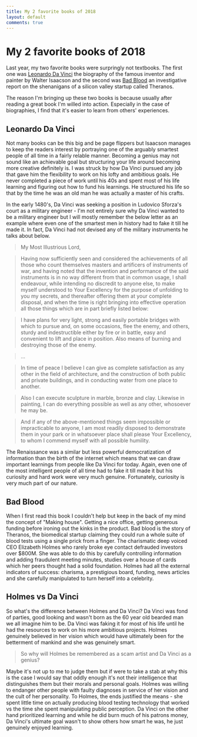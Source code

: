 ```yaml
---
title: My 2 favorite books of 2018
layout: default
comments: true
---
```


# My 2 favorite books of 2018

Last year, my two favorite books were surpringly not textbooks. The first one was [Leonardo Da Vinci](https://www.amazon.com/Leonardo-Vinci-Walter-Isaacson/dp/1501139150/ref=sr_1_1?ie=UTF8&qid=1547762166&sr=8-1&keywords=da+vinci+isaacson) the biography of the famous inventor and painter by Walter Isaacson and the second was [Bad Blood](https://www.amazon.com/dp/B078VW3VM7/ref=chrt_bk_rd_nf_12_ci_lp) an investigative report on the shenanigans of a silicon valley startup called Theranos.

The reason I'm bringing up these two books is because usually after reading a great book I'm willed into action. Especially in the case of biographies, I find that it's easier to learn from others' experiences.

## Leonardo Da Vinci

Not many books can be this big and be page flippers but Isaacson manages to keep the readers interest by portraying one of the arguably smartest people of all time in a fairly relable manner. Becoming a genius may not sound like an achievable goal but structuring your life around becoming more creative definitely is. I was struck by how Da Vinci pursued any job that gave him the flexibility to work on his lofty and ambitious goals. He never completed a piece of work until his 40s and spent most of his life learning and figuring out how to fund his learnings. He structured his life so that by the time he was an old man he was actually a master of his crafts.

In the early 1480's, Da Vinci was seeking a position in Ludovico Sforza's court as a military engineer - I'm not entirely sure why Da Vinci wanted to be a military engineer but I will mostly remember the below letter as an example where even one of the smartest men in history had to fake it till he made it. In fact, Da Vinci had not devised any of the military instruments he talks about below.

> My Most Illustrious Lord, 

> Having now sufficiently seen and considered the achievements of all those who count themselves masters and artificers of instruments of war, and having noted that the invention and performance of the said instruments is in no way different from that in common usage, I shall endeavour, while intending no discredit to anyone else, to make myself understood to Your Excellency for the purpose of unfolding to you my secrets, and thereafter offering them at your complete disposal, and when the time is right bringing into effective operation all those things which are in part briefly listed below:

> I have plans for very light, strong and easily portable bridges with which to pursue and, on some occasions, flee the enemy, and others, sturdy and indestructible either by fire or in battle, easy and convenient to lift and place in position. Also means of burning and destroying those of the enemy. 

> ...

> In time of peace I believe I can give as complete satisfaction as any other in the field of architecture, and the construction of both public and private buildings, and in conducting water from one place to another. 

> Also I can execute sculpture in marble, bronze and clay. Likewise in painting, I can do everything possible as well as any other, whosoever he may be. 

> And if any of the above-mentioned things seem impossible or impracticable to anyone, I am most readily disposed to demonstrate them in your park or in whatsoever place shall please Your Excellency, to whom I commend myself with all possible humility.

> 

The Renaissance was a similar but less powerful democratization of information than the birth of the internet which means that we can draw important learnings from people like Da Vinci for today. Again, even one of the most intelligent people of all time had to fake it till made it but his curiosity and hard work were very much genuine. Fortunately, curiosity is very much part of our nature.


## Bad Blood

When I first read this book I couldn't help but keep in the back of my mind the concept of "Making house". Getting a nice office, getting generous funding before ironing out the kinks in the product. Bad blood is the story of Theranos, the biomedical startup claiming they could run a whole suite of blood tests using a single prick from a finger. The charismatic deep voiced CEO Elizabeth Holmes who rarely broke eye contact defrauded investors over $800M. She was able to do this by carefully controlling information and adding fraudulent meeting minutes, studies over a house of cards which her peers thought had a solid foundation. Holmes had all the external indicators of success: charisma, a prestigious board, funding, news articles and she carefully manipulated to turn herself into a celebrity.

## Holmes vs Da Vinci

So what's the difference between Holmes and Da Vinci? Da Vinci was fond of parties, good looking and wasn't born as the 60 year old bearded man we all imagine him to be. Da Vinci was faking it for most of his life until he had the resources to work on his more ambitious projects. Holmes genuinely believed in her vision which would have ultimately been for the betterment of mankind and she was genuinely smart. 

> So why will Holmes be remembered as a scam artist and Da Vinci as a genius?

Maybe it's not up to me to judge them but if were to take a stab at why this is the case I would say that oddly enough it's not their intelligence that distinguishes them but their morals and personal goals. Holmes was willing to endanger other people with faulty diagnoses in service of her vision and the cult of her personality. To Holmes, the ends justified the means - she spent little time on actually producing blood testing technology that worked vs the time she spent manipulating public perception. Da Vinci on the other hand prioritized learning and while he did burn much of his patrons money, Da Vinci's ultimate goal wasn't to show others how smart he was, he just genuinely enjoyed learning.